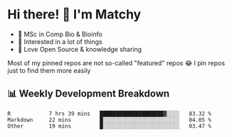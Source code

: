 # Hi there! 👋 I'm Matchy

- 🧬 MSc in Comp Bio & Bioinfo
- 🎈 Interested in a lot of things
- 💜 Love Open Source & knowledge sharing

Most of my pinned repos are not so-called "featured" repos 😂 I pin repos just to find them more easily

## 📊 Weekly Development Breakdown

<!--START_SECTION:waka-->

```text
R            7 hrs 39 mins   ████████████████████▓░░░░   83.32 %
Markdown     22 mins         █░░░░░░░░░░░░░░░░░░░░░░░░   04.05 %
Other        19 mins         █░░░░░░░░░░░░░░░░░░░░░░░░   03.47 %
```

<!--END_SECTION:waka-->
